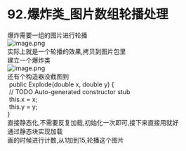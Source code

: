 # 92.爆炸类_图片数组轮播处理

爆炸需要一组的图片进行轮播<br />![image.png](https://cdn.nlark.com/yuque/0/2019/png/349894/1559536008296-3c3433f4-1b81-4355-b8b7-dc6b1d5c7fb9.png#align=left&display=inline&height=252&name=image.png&originHeight=252&originWidth=363&size=91453&status=done&width=363)<br />实际上就是一个轮播的效果,拷贝到图片包里<br />建立一个爆炸类<br />![image.png](https://cdn.nlark.com/yuque/0/2019/png/349894/1559536092774-b912737a-85aa-4be9-b110-ff7c99d8902e.png#align=left&display=inline&height=269&name=image.png&originHeight=269&originWidth=371&size=62225&status=done&width=371)<br />还有个构造器没截图到<br /> public Explode(double x, double y) {<br /> // TODO Auto-generated constructor stub<br /> this.x = x;<br /> this.y = y;<br />	}<br />直接静态化,不需要反复加载,初始化一次即可,接下来直接用就好<br />通过静态块实现加载<br />画的时候进行计数,从1加到15,轮播这个图片
